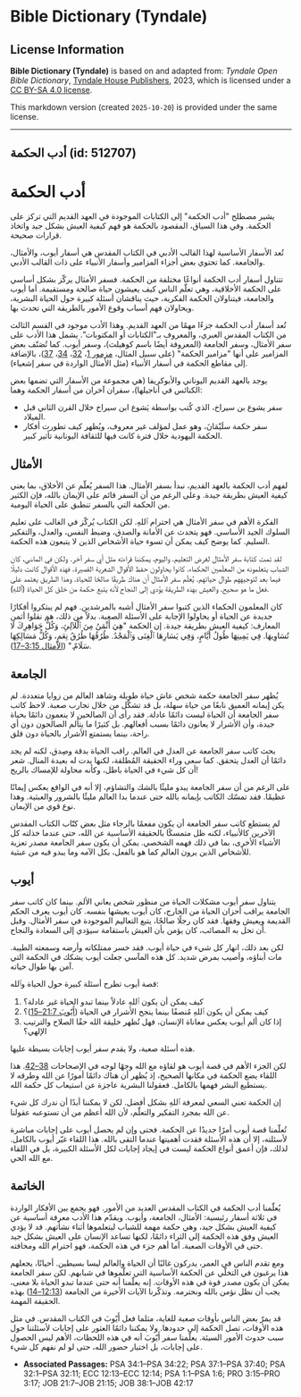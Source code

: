 # Bible Dictionary (Tyndale)

## License Information

**Bible Dictionary (Tyndale)** is based on and adapted from: _Tyndale Open Bible Dictionary_, [Tyndale House Publishers](https://tyndaleopenresources.com/), 2023, which is licensed under a [CC BY-SA 4.0 license](https://creativecommons.org/licenses/by-sa/4.0/legalcode.en).

This markdown version (created `2025-10-20`) is provided under the same license.



--------------------------------

## أدب الحكمة (id: 512707)

أدب الحكمة
==========

يشير مصطلح "أدب الحكمة" إلى الكتابات الموجودة في العهد القديم التي تركز على الحكمة. وفي هذا السياق، المقصود بالحكمة هو فهم كيفية العيش بشكل جيد واتخاذ قرارات صحيحة.

تُعد الأسفار الأساسية لهذا القالب الأدبي في الكتاب المقدس هي أسفار أيوب، والأمثال، والجامعة. كما تحتوي بعض أجزاء المزامير وأسفار الأنبياء على ذات القالب الأدبي.

تتناول أسفار أدب الحكمة أنواعًا مختلفة من الحكمة. فسفر الأمثال يركّز بشكل أساسي على الحكمة الأخلاقية، وهي تعلّم الناس كيف يعيشون حياة صالحة ومستقيمة. أما أيوب والجامعة، فيتناولان الحكمة الفكرية، حيث يناقشان أسئلة كبيرة حول الحياة البشرية، ويحاولان فهم أسباب وقوع الأمور بالطريقة التي تحدث بها.

تُعد أسفار أدب الحكمة جزءًا مهمًا من العهد القديم. وهذا الأدب موجود في القسم الثالث من الكتاب المقدس العبري، والمعروف بـ"الكتابات أو المكتوبات". يشمل هذا الأدب على سفر الأمثال، وسفر الجامعة (المعروفة أيضًا باسم كوهيلث)، وسفر أيوب. كما تُصَنّف بعض المزامير على أنها "مزامير الحكمة" (على سبيل المثال، [مزمور 1](https://ref.ly/Ps1:1-Ps1:6)، [32](https://ref.ly/Ps32:1-Ps32:11)، [34](https://ref.ly/Ps34:1-Ps34:22)، [37](https://ref.ly/Ps37:1-Ps37:40))، بالإضافة إلى مقاطع الحكمة في أسفار الأنبياء (مثل الأمثال الواردة في سفر إشعياء).

يوجد بالعهد القديم اليوناني والأبوكريفا (هي مجموعة من الأسفار التي تضمها بعض الكنائس في أناجيلها)، سفران آخران من أسفار الحكمة وهما:

* سفر يشوع بن سيراخ، الذي كُتب بواسطة يَشوع ابن سيراخ خلال القرن الثاني قبل الميلاد.
* سفر حكمة سلَيْمَانَ، وهو عمل لمؤلف غير معروف، ويُظهر كيف تطورت أفكار الحكمة اليهودية خلال فترة كانت فيها للثقافة اليونانية تأثير كبير.

الأمثال
-------

لفهم أدب الحكمة بالعهد القديم، نبدأ بسفر الأمثال. هذا السفر يُعلّم عن الأخلاق، بما يعني كيفية العيش بطريقة جيدة. وعلى الرغم من أن السفر قائم على الإيمان بالله، فإن الكثير من الحكمة التي بالسفر تنطبق على الحياة اليومية.

الفكرة الأهم في سفر الأمثال هي احترام ٱللهِ. لكن الكتاب يُركّز في الغالب على تعليم السلوك الجيد الأساسي. فهو يتحدث عن الأمانة والصدق، وضبط النفس، والعدل، والتفكير السليم. كما يوضح كيف يمكن أن تسوء حياة الأشخاص الذين لا يتبعون هذه الحكمة.

لقد تمت كتابة سفر الأمثال لغرض التعليم. واليوم، يمكننا قراءته مثل أي سفر آخر. ولكن في الماضي، كان الشباب يتعلمونه من المعلّمين الحكماء. كانوا يحاولون حفظ الأقوال الشعرية القصيرة. فهذه الأقوال كانت دليلًا فيما بعد لتوجيههم طوال حياتهم. يُعلّم سفر الأمثال أن هناك طريقًا صالحًا للحياة. وهذا الطريق يعتمد على فعل ما هو صحيح. والعيش بهذه الطريقة يؤدي إلى النجاح لأنه يتبع حكمة من خلق كل الحياة (ٱللهِ).

كان المعلمون الحكماء الذين كتبوا سفر الأمثال أشبه بالمرشدين. فهم لم يبتكروا أفكارًا جديدة عن الحياة أو يحاولوا الإجابة على الأسئلة الصعبة. بدلاً من ذلك، هم نقلوا أثمن المعارف: كيفية العيش بطريقة جيدة. إن الحكمة "هِيَ أَثْمَنُ مِنَ ٱلَّلآلِئِ، وَكُلُّ جَوَاهِرِكَ لَا تُسَاوِيهَا. فِي يَمِينِهَا طُولُ أَيَّامٍ، وَفِي يَسَارِهَا ٱلْغِنَى وَٱلْمَجْدُ. طُرُقُهَا طُرُقُ نِعَمٍ، وَكُلُّ مَسَالِكِهَا سَلَامٌ." ([الأمثال 3:15–17](https://ref.ly/Prov3:15-Prov3:17)).

الجامعة
-------

يُظهر سفر الجامعة حكمة شخص عاش حياة طويلة وشاهد العالم من زوايا متعددة. لم يكن إيمانه العميق نابعًا من حياة سهلة، بل قد تشكّل من خلال تجارب صعبة. لاحظ كاتب سفر الجامعة أن الحياة ليست دائمًا عادلة. فقد رأى أن الصالحين لا ينعمون دائمًا بحياة جيدة، وأن الأشرار لا يعانون دائمًا بسبب أفعالهم. بل كثيرًا ما يتألم الصالحون دون أي راحة، بينما يستمتع الأشرار بالحياة دون قلق.

بحث كاتب سفر الجامعة عن العدل في العالم. راقب الحياة بدقة وصِدق، لكنه لم يجد دائمًا أن العدل يتحقق. كما سعى وراء الحقيقة المُطلقة، لكنها بدت له بعيدة المنال. شعر أن كل شيء في الحياة باطل، وكأنه محاولة للإمساك بالريح!

على الرغم من أن سفر الجامعة يبدو مليئًا بالشك والتشاؤم، إلا أنه في الواقع يعكس إيمانًا عظيمًا. فقد تمسّك الكاتب بإيمانه بالله حتى عندما بدا العالم مليئًا بالشرور والعبثية. وهذا نوع قوي من الإيمان.

لم يستطع كاتب سفر الجامعة أن يكون مفعمًا بالرجاء مثل بعض كتّاب الكتاب المقدس الآخرين كالأنبياء، لكنه ظل متمسكًا بالحقيقة الأساسية عن الله، حتى عندما خذلته كل الأشياء الأخرى، بما في ذلك فهمه الشخصي. يمكن أن يكون سفر الجامعة مصدر تعزية للأشخاص الذين يرون العالم كما هو بالفعل، بكل الآمه وما يبدو فيه من عبثية.

أيوب
----

يتناول سفر أيوب مشكلات الحياة من منظور شخص يعاني الألم. بينما كان كاتب سفر الجامعة يراقب أحزان الحياة من الخارج، كان أيوب يعيشها بنفسه. كان أيوب يعرف الحكم القديمة ويعيش وفقها. فقد كان رجلًا صالحًا، يتبع التعاليم الموجودة في سفر الأمثال. وقبل أن تحل به المصائب، كان يؤمن بأن العيش باستقامة سيؤدي إلى السعادة والنجاح.

لكن بعد ذلك، انهار كل شيء في حياة أيوب. فقد خسر ممتلكاته وأرضه وسمعته الطيبة. مات أبناؤه، وأصيب بمرض شديد. كل هذه المآسي جعلت أيوب يشكك في الحكمة التي آمن بها طوال حياته.

قصة أيوب تطرح أسئلة كبيرة حول الحياة وٱلله:

1. كيف يمكن أن يكون ٱللهِ عادلاً بينما تبدو الحياة غير عادلة؟
2. كيف يمكن أن يكون ٱللهِ مُنصفًا بينما ينجح الأشرار في الحياة ([أَيّوبَ 21:7–15](https://ref.ly/Job21:7-Job21:15))؟
3. إذا كان ألم أيوب يعكس معاناة الإنسان، فهل تُظهر خليقة الله حقًا الصلاح والترتيب الإلهي؟

هذه أسئلة صعبة، ولا يقدم سفر أيوب إجابات بسيطة عليها.

لكن الجزء الأهم في قصة أيوب هو لقاؤه مع الله وجهًا لوجه في الإصحاحات [38–42](https://ref.ly/Job38:1-Job42:17). هذا اللقاء يضع الحكمة في مكانها الصحيح، إذ يُظهر أن هناك دائمًا أمورًا عن الله وطرقه لا يستطيع البشر فهمها بالكامل. فعقولنا البشرية عاجزة عن استيعاب كل حكمة الله.

إن الحكمة تعني السعي لمعرفة ٱللهِ بشكل أفضل. لكن لا يمكننا أبدًا أن ندرك كل شيء عن الله بمجرد التفكير والتعلّم، لأن الله أعظم من أن تستوعبه عقولنا.

تُعلّمنا قصة أيوب أمرًا جديدًا عن الحكمة. فحتى وإن لم يحصل أيوب على إجابات مباشرة لأسئلته، إلا أن هذه الأسئلة فقدت أهميتها عندما التقى بالله. هذا اللقاء غيّر أيوب بالكامل. لذلك، فإن أعمق أنواع الحكمة ليست في إيجاد إجابات لكل الأسئلة الكبيرة، بل في اللقاء مع الله الحي.

الخاتمة
-------

يُعلّمنا أدب الحكمة في الكتاب المقدس العديد من الأمور. فهو يجمع بين الأفكار الواردة في ثلاثة أسفار رئيسية: الأمثال، الجامعة، وأيوب. ويقدّم هذا الأدب معرفة أساسية عن كيفية العيش بشكل جيد، وهي حكمة مهمة للشباب ليتعلموها أثناء نشأتهم. قد لا يؤدي العيش وفق هذه الحكمة إلى الثراء دائمًا، لكنها تساعد الإنسان على العيش بشكل جيد حتى في الأوقات الصعبة. أما أهم جزء في هذه الحكمة، فهو احترام الله ومخافته.

ومع تقدم الناس في العمر، يدركون غالبًا أن الحياة والعالم ليسا بسيطين. أحيانًا، يجعلهم هذا يرغبون في التخلّي عن الحكمة الأساسية التي تعلّموها في شبابهم. لكن سفر الجامعة يمكن أن يكون مصدر قوة في هذه الأوقات. إنه يعلّمنا أنه حتى عندما تبدو الحياة بلا معنى، يجب أن نظل نؤمن بالله ونحترمه. وتذكّرنا الآيات الأخيرة من الجامعة ([12:13–14](https://ref.ly/Eccl12:13-Eccl12:14)) بهذه الحقيقة المهمة.

قد يمرّ بعض الناس بأوقات صعبة للغاية، مثلما فعل أَيّوبَ في الكتاب المقدس. في مثل هذه الأوقات، تصل الحكمة إلى حدودها. ولا يمكننا دائمًا العثور على إجابات لأسئلتنا حول سبب حدوث الأمور السيئة. يعلّمنا سفر أَيّوبَ أنه في هذه اللحظات، الأهم ليس الحصول على إجابات، بل اختبار حضور الله، حتى لو لم نفهم كل شيء. 

* **Associated Passages:** PSA 34:1–PSA 34:22; PSA 37:1–PSA 37:40; PSA 32:1–PSA 32:11; ECC 12:13–ECC 12:14; PSA 1:1–PSA 1:6; PRO 3:15–PRO 3:17; JOB 21:7–JOB 21:15; JOB 38:1–JOB 42:17

